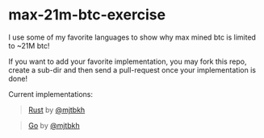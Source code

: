 # max-21m-btc-exercise

 I use some of my favorite languages to show why max mined btc is limited to ~21M btc!

 If you want to add your favorite implementation, you may fork this repo, create a sub-dir and then send a pull-request once your implementation is done!

Current implementations:
> [Rust](https://github.com/mjtbkh/max-21m-btc-exercise/tree/main/rust) by [@mjtbkh](https://github.com/mjtbkh)

> [Go](https://github.com/mjtbkh/max-21m-btc-exercise/tree/main/go) by [@mjtbkh](https://github.com/mjtbkh)
